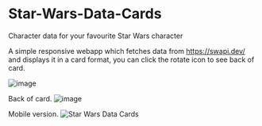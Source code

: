 # Star-Wars-Data-Cards

Character data for your favourite Star Wars character

A simple responsive webapp which fetches data from https://swapi.dev/ and displays it in a card format, you can click the rotate icon to see back of card.

![image](https://github.com/user-attachments/assets/81173d15-27e1-452b-ace9-8ddbc99530d2)

Back of card.
![image](https://github.com/user-attachments/assets/fa6ea4ea-e037-4ca3-9407-e00790fe5e00)

Mobile version.
![Star Wars Data Cards](https://github.com/user-attachments/assets/0a378da2-4c58-4e27-a447-1a53cdf0a3d3)
